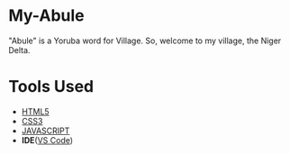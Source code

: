 # My-Abule
"Abule" is a Yoruba word for Village. So, welcome to my village, the Niger Delta.

# Tools Used
* [HTML5](https://dev.w3.org/html5/spec-LC/)
* [CSS3](https://www.w3.org/Style/CSS/Overview.en.html)
* [JAVASCRIPT](https://www.javascript.com/)
* **IDE**([VS Code](https://code.visualstudio.com/))
